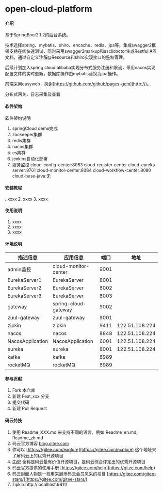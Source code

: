 # open-cloud-platform

#### 介绍
基于SpringBoot2.1.2的后台系统。

技术选择spring、mybatis、shiro、ehcache、redis、jpa等。集成swagger2框架支持在线快速测试，同时采用swagger2markup和asciidoctor生成Restful API文档，通过自定义注解@Resource和shiro实现接口的鉴权管理。

后续计划加入spring cloud alibaba实现分布式服务注册和限流，采用nacos实现配置文件的实时更新，数据库操作由mybatis替换为jpa操作。

前端采用easyweb，感谢[https://github.com/github/pages-gem](http://)。

分布式网关、日志采集及查看
#### 软件架构
软件架构说明

1. springCloud demo完成
1. zookeeper集群
2. redis集群
3. nacos集群
4. es集群
5. jenkins自动化部署
6. 服务监控
    cloud-config-center:8083
    cloud-register-center
        cloud-eureka-server:8761
    cloud-monitor-center:8084
    cloud-workflow-center:8080
    cloud-base-java:无

#### 安装教程
. xxxx
2. xxxx
3. xxxx

#### 使用说明

1. xxxx
2. xxxx
3. xxxx

#### 环境说明

| 描述信息 | 应用信息 | 端口 | 地址 |
| --- | ---| --- | --- |
| admin监控 | cloud-monitor-center | 9001  |  |
| EurekaServer1 | EurekaServer | 8001  |  |
| EurekaServer2 | EurekaServer | 8002  |  |
| EurekaServer3 | EurekaServer | 8003  |  |
| gateway | spring-cloud-gateway | 9002  |  |
| zuul-gateway | zuul-gateway | 9001  |  |
| zipkin | zipkin | 9411  |122.51.108.224  |
| nacos | nacos | 8848  |122.51.108.224  |
| NacosApplication | NacosApplication | 6001  |122.51.108.224  |
| eureka | eureka | 8001  | 122.51.108.224 |
| kafka | kafka | 8989  |  |
| rocketMQ | rocketMQ | 8989  |  |



#### 参与贡献

1. Fork 本仓库
2. 新建 Feat_xxx 分支
3. 提交代码
4. 新建 Pull Request


#### 码云特技

1. 使用 Readme\_XXX.md 来支持不同的语言，例如 Readme\_en.md, Readme\_zh.md
2. 码云官方博客 [blog.gitee.com](https://blog.gitee.com)
3. 你可以 [https://gitee.com/explore](https://gitee.com/explore) 这个地址来了解码云上的优秀开源项目
4. [GVP](https://gitee.com/gvp) 全称是码云最有价值开源项目，是码云综合评定出的优秀开源项目
5. 码云官方提供的使用手册 [https://gitee.com/help](https://gitee.com/help)
6. 码云封面人物是一档用来展示码云会员风采的栏目 [https://gitee.com/gitee-stars/](https://gitee.com/gitee-stars/)
7. zipkin:http://localhost:9411/